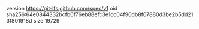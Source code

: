 version https://git-lfs.github.com/spec/v1
oid sha256:64e0844332bcfb6f76eb88efc3e1cc04f90db8f07880d3be2b5dd213f801918d
size 19729

